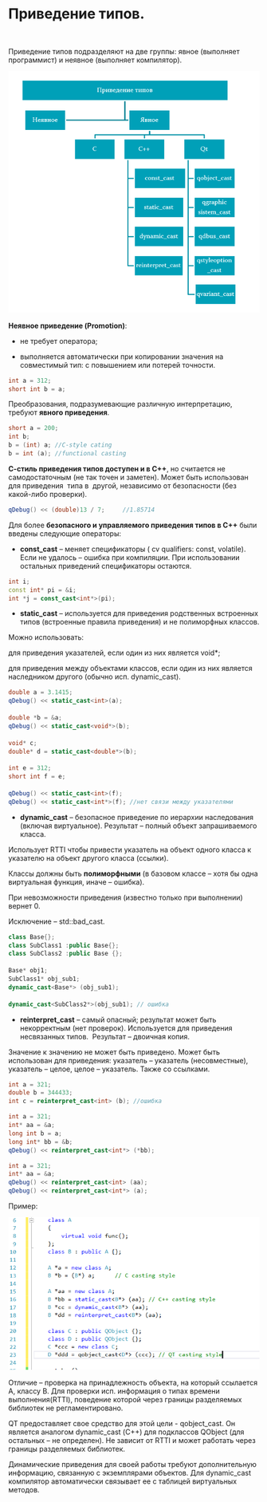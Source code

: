 ﻿---
date: '2019-03-18 20:58:18 +0300'
layout: post
categories: jekyll update
---

Приведение типов.
=================

 

Приведение типов подразделяют на две группы: явное (выполняет программист) и
неявное (выполняет компилятор).

![Иерархия приведения типов](https://github.com/olya-lem/olya-lem.github.io/blob/master/_posts/casting_paint.PNG)

**Неявное приведение (Promotion)**:

-   не требует оператора;

-   выполняется автоматически при копировании значения на совместимый тип: с
    повышением или потерей точности.


```cpp
int a = 312;
short int b = a;
```

Преобразования, подразумевающие различную интерпретацию, требуют **явного
приведения**.


```cpp
short a = 200;
int b;
b = (int) a; //C-style cating
b = int (a); //functional casting
```

**С-стиль приведения типов доступен и в С++**, но считается не самодостаточным
(не так точен и заметен). Может быть использован для приведения  типа в  другой,
независимо от безопасности (без какой-либо проверки).

```cpp
qDebug() << (double)13 / 7;     //1.85714
```

Для более **безопасного и управляемого приведения типов в С++** были введены
следующие операторы:

-   **const_cast** – меняет спецификаторы ( cv qualifiers: const, volatile).
    Если не удалось – ошибка при компиляции. При использовании остальных
    приведений спецификаторы остаются.


```cpp
int i;
const int* pi = &i;
int *j = const_cast<int*>(pi);
```

-   **static_cast** – используется для приведения родственных встроенных типов
    (встроенные правила приведения) и не полиморфных классов.

Можно использовать:

для приведения указателей, если один из них является void\*;

для приведения между объектами классов, если один из них является наследником
другого (обычно исп. dynamic_cast).

```cpp
double a = 3.1415;
qDebug() << static_cast<int>(a);

double *b = &a;
qDebug() << static_cast<void*>(b);

void* c;
double* d = static_cast<double*>(b);

int e = 312;
short int f = e;

qDebug() << static_cast<int>(f);
qDebug() << static_cast<int*>(f); //нет связи между указателями
```

-   **dynamic_cast** – безопасное приведение по иерархии наследования (включая
    виртуальное). Результат – полный объект запрашиваемого класса.

Использует RTTI чтобы привести указатель на объект одного класса к указателю на
объект другого класса (ссылки).

Классы должны быть **полиморфными** (в базовом классе – хотя бы одна виртуальная
функция, иначе – ошибка).

При невозможности приведения (известно только при выполнении) вернет 0.

Исключение – std::bad_cast.

```cpp
class Base{};
class SubClass1 :public Base{};
class SubClass2 :public Base {};

Base* obj1;
SubClass1* obj_sub1;
dynamic_cast<Base*> (obj_sub1);

dynamic_cast<SubClass2*>(obj_sub1); // ошибка
```


-   **reinterpret_cast** – самый опасный; результат может быть некорректным (нет
    проверок). Используется для приведения несвязанных типов.  Результат –
    двоичная копия.

Значение к значению не может быть приведено. Может быть использован для
приведения: указатель – указатель (несовместные), указатель – целое, целое –
указатель. Также со ссылками.

```cpp
int a = 321;
double b = 344433;
int c = reinterpret_cast<int> (b); //ошибка
```

```cpp
int a = 321;
int* aa = &a;
long int b = a;
long int* bb = &b;
qDebug() << reinterpret_cast<int*> (*bb);
```

```cpp
int a = 321;
int* aa = &a;
qDebug() << reinterpret_cast<int> (aa);
qDebug() << reinterpret_cast<int*> (a);
```


Пример:

![](https://github.com/olya-lem/olya-lem.github.io/blob/master/_posts/ex.png)

Отличие – проверка на принадлежность объекта, на который ссылается А, классу В.
Для проверки исп. информация о типах времени выполнения(RTTI), поведение которой
через границы разделяемых библиотек не регламентировано.

QT предоставляет свое средство для этой цели - qobject_cast. Он является
аналогом dynamic_cast (С++) для подклассов QObject (для остальных – не
определен). Не зависит от RTTI и может работать через границы разделяемых
библиотек.

Динамические приведения для своей работы требуют дополнительную информацию,
связанную с экземплярами объектов. Для dynamic_cast компилятор автоматически
связывает ее с таблицей виртуальных методов.

 

 

